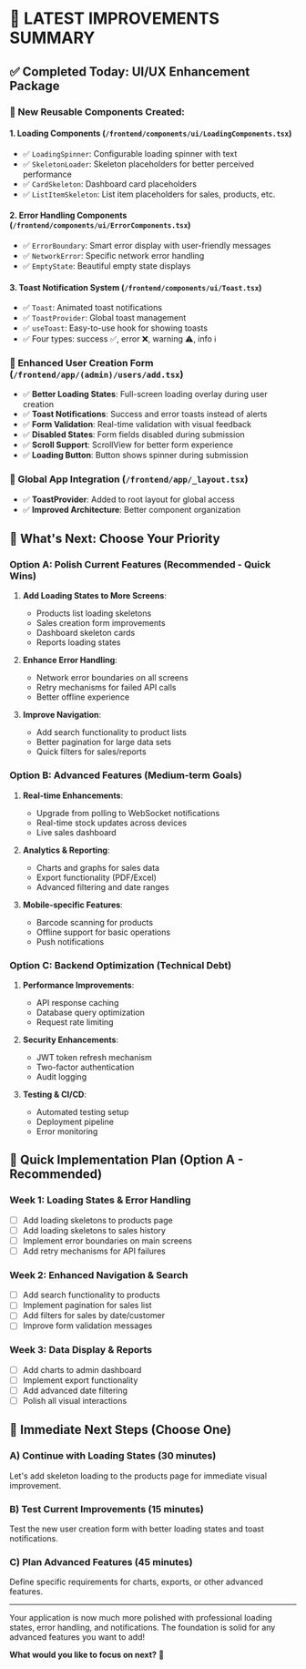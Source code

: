 # 🎉 LATEST IMPROVEMENTS SUMMARY

## ✅ Completed Today: UI/UX Enhancement Package

### 🧩 New Reusable Components Created:

#### 1. **Loading Components** (`/frontend/components/ui/LoadingComponents.tsx`)

- ✅ `LoadingSpinner`: Configurable loading spinner with text
- ✅ `SkeletonLoader`: Skeleton placeholders for better perceived performance
- ✅ `CardSkeleton`: Dashboard card placeholders
- ✅ `ListItemSkeleton`: List item placeholders for sales, products, etc.

#### 2. **Error Handling Components** (`/frontend/components/ui/ErrorComponents.tsx`)

- ✅ `ErrorBoundary`: Smart error display with user-friendly messages
- ✅ `NetworkError`: Specific network error handling
- ✅ `EmptyState`: Beautiful empty state displays

#### 3. **Toast Notification System** (`/frontend/components/ui/Toast.tsx`)

- ✅ `Toast`: Animated toast notifications
- ✅ `ToastProvider`: Global toast management
- ✅ `useToast`: Easy-to-use hook for showing toasts
- ✅ Four types: success ✅, error ❌, warning ⚠️, info ℹ️

### 🔧 Enhanced User Creation Form (`/frontend/app/(admin)/users/add.tsx`)

- ✅ **Better Loading States**: Full-screen loading overlay during user creation
- ✅ **Toast Notifications**: Success and error toasts instead of alerts
- ✅ **Form Validation**: Real-time validation with visual feedback
- ✅ **Disabled States**: Form fields disabled during submission
- ✅ **Scroll Support**: ScrollView for better form experience
- ✅ **Loading Button**: Button shows spinner during submission

### 🎨 Global App Integration (`/frontend/app/_layout.tsx`)

- ✅ **ToastProvider**: Added to root layout for global access
- ✅ **Improved Architecture**: Better component organization

## 🎯 What's Next: Choose Your Priority

### Option A: **Polish Current Features** (Recommended - Quick Wins)

1. **Add Loading States to More Screens**:

   - Products list loading skeletons
   - Sales creation form improvements
   - Dashboard skeleton cards
   - Reports loading states

2. **Enhance Error Handling**:

   - Network error boundaries on all screens
   - Retry mechanisms for failed API calls
   - Better offline experience

3. **Improve Navigation**:
   - Add search functionality to product lists
   - Better pagination for large data sets
   - Quick filters for sales/reports

### Option B: **Advanced Features** (Medium-term Goals)

1. **Real-time Enhancements**:

   - Upgrade from polling to WebSocket notifications
   - Real-time stock updates across devices
   - Live sales dashboard

2. **Analytics & Reporting**:

   - Charts and graphs for sales data
   - Export functionality (PDF/Excel)
   - Advanced filtering and date ranges

3. **Mobile-specific Features**:
   - Barcode scanning for products
   - Offline support for basic operations
   - Push notifications

### Option C: **Backend Optimization** (Technical Debt)

1. **Performance Improvements**:

   - API response caching
   - Database query optimization
   - Request rate limiting

2. **Security Enhancements**:

   - JWT token refresh mechanism
   - Two-factor authentication
   - Audit logging

3. **Testing & CI/CD**:
   - Automated testing setup
   - Deployment pipeline
   - Error monitoring

## 🚀 Quick Implementation Plan (Option A - Recommended)

### Week 1: Loading States & Error Handling

- [ ] Add loading skeletons to products page
- [ ] Add loading skeletons to sales history
- [ ] Implement error boundaries on main screens
- [ ] Add retry mechanisms for API failures

### Week 2: Enhanced Navigation & Search

- [ ] Add search functionality to products
- [ ] Implement pagination for sales list
- [ ] Add filters for sales by date/customer
- [ ] Improve form validation messages

### Week 3: Data Display & Reports

- [ ] Add charts to admin dashboard
- [ ] Implement export functionality
- [ ] Add advanced date filtering
- [ ] Polish all visual interactions

## 🎯 Immediate Next Steps (Choose One)

### **A) Continue with Loading States** (30 minutes)

Let's add skeleton loading to the products page for immediate visual improvement.

### **B) Test Current Improvements** (15 minutes)

Test the new user creation form with better loading states and toast notifications.

### **C) Plan Advanced Features** (45 minutes)

Define specific requirements for charts, exports, or other advanced features.

---

Your application is now much more polished with professional loading states, error handling, and notifications. The foundation is solid for any advanced features you want to add!

**What would you like to focus on next?** 🎯

